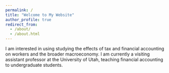 ```yaml
---
permalink: /
title: "Welcome to My Website"
author_profile: true
redirect_from: 
  - /about/
  - /about.html
---
```


I am interested in using studying the effects of tax and financial accounting on workers and the broader macroeconomy. I am currently a visiting assistant professor at the University of Utah, teaching financial accounting to undergraduate students. 
